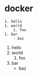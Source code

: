 # docker
```
1. hello
1. world
    1. foo
1. bar
    - baz
```
1. hello
1. world
    1. foo
1. bar
    - baz
